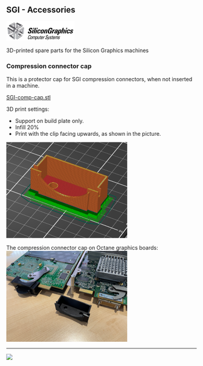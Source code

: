 ## SGI - Accessories

<img src="https://github.com/flexion-unity/SGI-3DPrint/raw/main/img/SGI-Logo.png" width="180">

3D-printed spare parts for the Silicon Graphics machines

### Compression connector cap

This is a protector cap for SGI compression connectors, when not inserted in a machine.

[SGI-comp-cap.stl](SGI-comp-cap.stl)

3D print settings:

- Support on build plate only.
- Infill 20%
- Print with the clip facing upwards, as shown in the picture.

<img src="https://raw.githubusercontent.com/flexion-unity/SGI-3DPrint/main/accessories/comp-cap/comp-cap-print.png" width="320">

The compression connector cap on Octane graphics boards:<br />
<img src="https://raw.githubusercontent.com/flexion-unity/SGI-3DPrint/main/accessories/comp-cap/comp-cap.png" width="320">


<hr><img src="https://www.flexion.ch/cdn/img/flexion.svg" width="120">